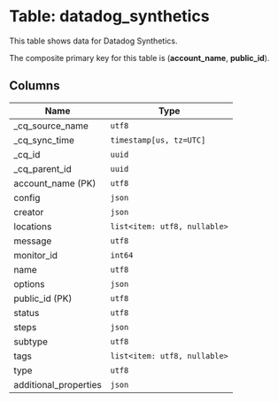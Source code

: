 # Table: datadog_synthetics

This table shows data for Datadog Synthetics.

The composite primary key for this table is (**account_name**, **public_id**).

## Columns

| Name          | Type          |
| ------------- | ------------- |
|_cq_source_name|`utf8`|
|_cq_sync_time|`timestamp[us, tz=UTC]`|
|_cq_id|`uuid`|
|_cq_parent_id|`uuid`|
|account_name (PK)|`utf8`|
|config|`json`|
|creator|`json`|
|locations|`list<item: utf8, nullable>`|
|message|`utf8`|
|monitor_id|`int64`|
|name|`utf8`|
|options|`json`|
|public_id (PK)|`utf8`|
|status|`utf8`|
|steps|`json`|
|subtype|`utf8`|
|tags|`list<item: utf8, nullable>`|
|type|`utf8`|
|additional_properties|`json`|